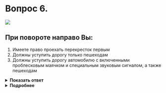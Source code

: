 # Вопрос 6.

![](https://s.drom.ru/i24227/pdd/tickets/2016/1542608267.jpg)

## При повороте направо Вы:

1. Имеете право проехать перекресток первым
2. Должны уступить дорогу только пешеходам
3. Должны уступить дорогу автомобилю с включенными проблесковым маячком и специальным звуковым сигналом, а также пешеходам

<details>
<summary><b>Показать ответ</b></summary>
Правильный ответ: 3
</details>
<details>
<summary><b>Подробнее</b></summary>
Перекресток регулируемый. «Оперативник» с включенным проблесковым маячком и специальным звуковым сигналом может отступать от ряда требований Правил. В данной ситуации все водители должны обеспечить ему беспрепятственный проезд перекрестка. После его проезда, поворачивая направо Вы уступаете также и пешеходам.
(Пункты 3.2, 13.1 ПДД)
</details>